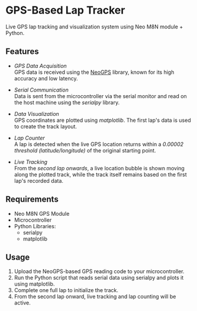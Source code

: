 # GPS-Based Lap Tracker

Live GPS lap tracking and visualization system using Neo M8N module + Python.

## Features

- *GPS Data Acquisition*  
  GPS data is received using the [NeoGPS](https://github.com/SlashDevin/NeoGPS) library, known for its high accuracy and low latency.

- *Serial Communication*  
  Data is sent from the microcontroller via the serial monitor and read on the host machine using the *serialpy* library.

- *Data Visualization*  
  GPS coordinates are plotted using *matplotlib*. The first lap's data is used to create the track layout.

- *Lap Counter*  
  A lap is detected when the live GPS location returns within a *0.00002 threshold (latitude/longitude)* of the original starting point.

- *Live Tracking*  
  From the *second lap onwards*, a live location bubble is shown moving along the plotted track, while the track itself remains based on the first lap's recorded data.

## Requirements

- Neo M8N GPS Module  
- Microcontroller
- Python Libraries:  
  - serialpy  
  - matplotlib

## Usage

1. Upload the NeoGPS-based GPS reading code to your microcontroller.
2. Run the Python script that reads serial data using serialpy and plots it using matplotlib.
3. Complete one full lap to initialize the track.
4. From the second lap onward, live tracking and lap counting will be active.

